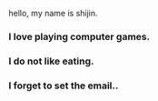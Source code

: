 hello, my name is shijin.
### I love playing computer games.
### I do not like eating.
### I forget to set the email..